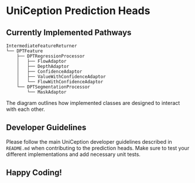 # UniCeption Prediction Heads

## Currently Implemented Pathways

```
IntermediateFeatureReturner
└── DPTFeature
    ├── DPTRegressionProcessor
    │   ├── FlowAdaptor
    │   ├── DepthAdaptor
    │   ├── ConfidenceAdaptor
    │   ├── ValueWithConfidenceAdaptor
    │   └── FlowWithConfidenceAdaptor
    └── DPTSegmentationProcessor
        └── MaskAdaptor
```

The diagram outlines how implemented classes are designed to interact with each other. 

## Developer Guidelines

Please follow the main UniCeption developer guidelines described in `README.md` when contributing to the prediction heads. Make sure to test your different implementations and add necessary unit tests.

## Happy Coding!